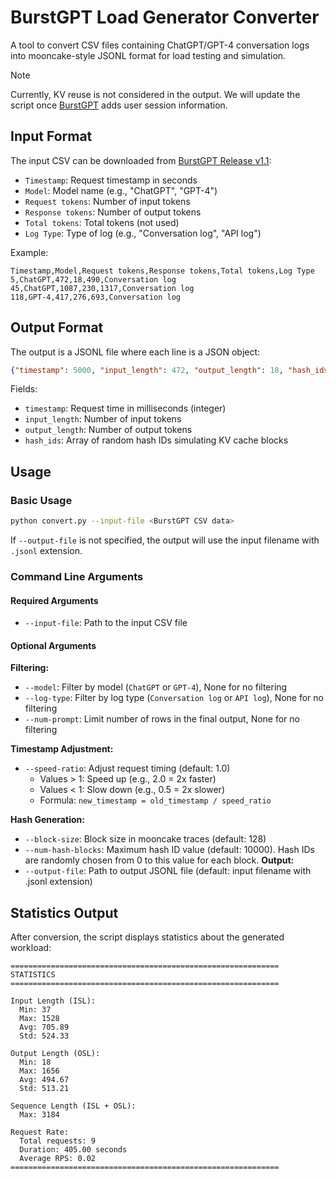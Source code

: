 # BurstGPT Load Generator Converter

A tool to convert CSV files containing ChatGPT/GPT-4 conversation logs into mooncake-style JSONL format for load testing and simulation.

> [!NOTE]
> Currently, KV reuse is not considered in the output. We will update the script once [BurstGPT](https://github.com/HPMLL/BurstGPT) adds user session information.

## Input Format

The input CSV can be downloaded from [BurstGPT Release v1.1](https://github.com/HPMLL/BurstGPT/releases/tag/v1.1):
- `Timestamp`: Request timestamp in seconds
- `Model`: Model name (e.g., "ChatGPT", "GPT-4")
- `Request tokens`: Number of input tokens
- `Response tokens`: Number of output tokens
- `Total tokens`: Total tokens (not used)
- `Log Type`: Type of log (e.g., "Conversation log", "API log")

Example:
```csv
Timestamp,Model,Request tokens,Response tokens,Total tokens,Log Type
5,ChatGPT,472,18,490,Conversation log
45,ChatGPT,1087,230,1317,Conversation log
118,GPT-4,417,276,693,Conversation log
```

## Output Format

The output is a JSONL file where each line is a JSON object:
```json
{"timestamp": 5000, "input_length": 472, "output_length": 18, "hash_ids": [123, 456, 789, ...]}
```

Fields:
- `timestamp`: Request time in milliseconds (integer)
- `input_length`: Number of input tokens
- `output_length`: Number of output tokens
- `hash_ids`: Array of random hash IDs simulating KV cache blocks

## Usage

### Basic Usage

```bash
python convert.py --input-file <BurstGPT CSV data>
```

If `--output-file` is not specified, the output will use the input filename with `.jsonl` extension.

### Command Line Arguments

#### Required Arguments
- `--input-file`: Path to the input CSV file

#### Optional Arguments

**Filtering:**
- `--model`: Filter by model (`ChatGPT` or `GPT-4`), None for no filtering
- `--log-type`: Filter by log type (`Conversation log` or `API log`), None for no filtering
- `--num-prompt`: Limit number of rows in the final output, None for no filtering

**Timestamp Adjustment:**
- `--speed-ratio`: Adjust request timing (default: 1.0)
  - Values > 1: Speed up (e.g., 2.0 = 2x faster)
  - Values < 1: Slow down (e.g., 0.5 = 2x slower)
  - Formula: `new_timestamp = old_timestamp / speed_ratio`

**Hash Generation:**
- `--block-size`: Block size in mooncake traces (default: 128)
- `--num-hash-blocks`: Maximum hash ID value (default: 10000). Hash IDs are randomly chosen from 0 to this value for each block.
**Output:**
- `--output-file`: Path to output JSONL file (default: input filename with .jsonl extension)

## Statistics Output

After conversion, the script displays statistics about the generated workload:

```
============================================================
STATISTICS
============================================================

Input Length (ISL):
  Min: 37
  Max: 1528
  Avg: 705.89
  Std: 524.33

Output Length (OSL):
  Min: 18
  Max: 1656
  Avg: 494.67
  Std: 513.21

Sequence Length (ISL + OSL):
  Max: 3184

Request Rate:
  Total requests: 9
  Duration: 405.00 seconds
  Average RPS: 0.02
============================================================
```
